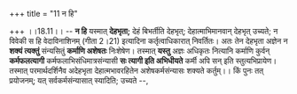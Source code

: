 +++
title = "11 न हि"

+++
।।18.11।। -- **न हि** यस्मात् **देहभृता;** देहं बिभर्तीति देहभृत्;
देहात्माभिमानवान् देहभृत् उच्यते; न विवेकी स हि वेदाविनाशिनम् (गीता
2।21) इत्यादिना कर्तृत्वाधिकारात् निवर्तितः। अतः तेन देहभृता अज्ञेन न
**शक्यं त्यक्तुं** संन्यसितुं **कर्माणि अशेषतः** निःशेषेण। तस्मात्
**यस्तु** अज्ञः अधिकृतः नित्यानि कर्माणि कुर्वन् **कर्मफलत्यागी**
कर्मफलाभिसंधिमात्रसंन्यासी **सः त्यागी इति अभिधीयते** कर्मी अपि सन् इति
स्तुत्यभिप्रायेण। तस्मात् परमार्थदर्शिनैव अदेहभृता देहात्मभावरहितेन
अशेषकर्मसंन्यासः शक्यते कर्तुम्।। किं पुनः तत् प्रयोजनम्; यत्
सर्वकर्मसंन्यासात् स्यादिति; उच्यते --,
